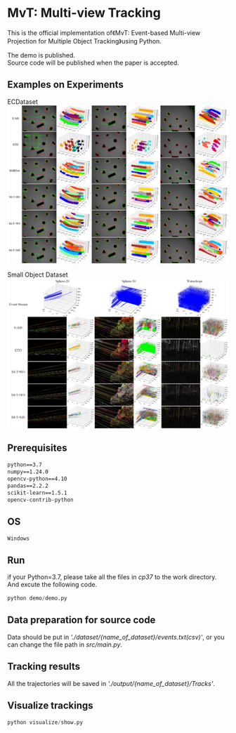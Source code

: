 # MvT: Multi-view Tracking
This is the official implementation of《MvT: Event-based Multi-view Projection for
Multiple Object Tracking》using Python.  


The demo is published.  
Source code will be published when the paper is accepted.

## Examples on Experiments 
ECDataset
![image](./visualize/fig9.jpg)

Small Object Dataset
![image](./visualize/fig12.jpg)


## Prerequisites 
```
python==3.7  
numpy==1.24.0  
opencv-python==4.10  
pandas==2.2.2  
scikit-learn==1.5.1
opencv-contrib-python
```

## OS
```
Windows 
```  

## Run 
if your Python=3.7, please take all the files in *cp37* to the work directory.  
And excute the following code.  
```Python
python demo/demo.py  
```

## Data preparation for source code
Data should be put in *'./dataset/{name_of_dataset}/events.txt(csv)'*, or you can change the file path in *src/main.py*.


## Tracking results
All the trajectories will be saved in *'./output/{name_of_dataset}/Tracks'*.


## Visualize trackings
```Python
python visualize/show.py  
```